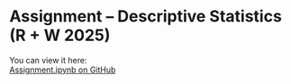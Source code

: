 # Assignment – Descriptive Statistics (R + W 2025)
You can view it here:  
[Assignment.ipynb on GitHub](https://github.com/RodionM777/Desc-stat-R-W-2025/blob/main/Assignment.ipynb)



